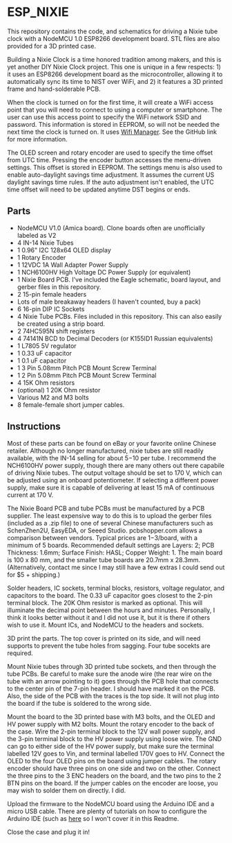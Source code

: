 # ESP_NIXIE
This repository contains the code, and schematics for driving a Nixie tube clock with a NodeMCU 1.0 ESP8266 development board.  STL files are also provided for a 3D printed case.

Building a Nixie Clock is a time honored tradition among makers, and this is yet another DIY Nixie Clock project.  This one is unique in a few respects: 1) it uses an ESP8266 development board as the microcontroller, allowing it to automatically sync its time to NIST over WiFi, and 2) it features a 3D printed frame and hand-solderable PCB.  

When the clock is turned on for the first time, it will create a WiFi access point that you will need to connect to using a computer or smartphone.  The user can use this access point to specify the WiFi network SSID and password.  This information is stored in EEPROM, so will not be needed the next time the clock is turned on.  It uses [Wifi Manager](https://github.com/tzapu/WiFiManager).  See the GitHub link for more information.  

The OLED screen and rotary encoder are used to specify the time offset from UTC time.  Pressing the encoder button accesses the menu-driven settings.  This offset is stored in EEPROM.  The settings menu is also used to enable auto-daylight savings time adjustment.  It assumes the current US daylight savings time rules.  If the auto adjustment isn't enabled, the UTC time offset will need to be updated anytime DST begins or ends.  

## Parts
* NodeMCU V1.0 (Amica board).  Clone boards often are unofficially labeled as V2
* 4 IN-14 Nixie Tubes
* 1 0.96" I2C 128x64 OLED display
* 1 Rotary Encoder
* 1 12VDC 1A Wall Adapter Power Supply
* 1 NCH6100HV High Voltage DC Power Supply (or equivalent)
* 1 Nixie Board PCB.  I've included the Eagle schematic, board layout, and gerber files in this repository.  
* 2 15-pin female headers
* Lots of male breakaway headers (I haven't counted, buy a pack)
* 6 16-pin DIP IC Sockets
* 4 Nixie Tube PCBs.  Files included in this repository.  This can also easily be created using a strip board.
* 2 74HC595N shift registers
* 4 74141N BCD to Decimal Decoders (or K155ID1 Russian equivalents)
* 1 L7805 5V regulator
* 1 0.33 uF capacitor
* 1 0.1 uF capacitor
* 1 3 Pin 5.08mm Pitch PCB Mount Screw Terminal  
* 1 2 Pin 5.08mm Pitch PCB Mount Screw Terminal 
* 4 15K Ohm resistors
* (optional) 1 20K Ohm resistor
* Various M2 and M3 bolts
* 8 female-female short jumper cables.

## Instructions
Most of these parts can be found on eBay or your favorite online Chinese retailer.  Although no longer manufactured, nixie tubes are still readily available, with the IN-14 selling for about $5-$10 per tube.  I recommend the NCH6100HV power supply, though there are many others out there capabile of driving Nixie tubes.  The output voltage should be set to 170 V, which can be adjusted using an onboard potentiometer.  If selecting a different power supply, make sure it is capable of delivering at least 15 mA of continuous current at 170 V.

The Nixie Board PCB and tube PCBs must be manufactured by a PCB supplier.  The least expensive way to do this is to upload the gerber files (included as a .zip file) to one of several Chinese manufacturers such as SchenZhen2U, EasyEDA, or Seeed Studio.  pcbshopper.com allows a comparison between vendors.  Typical prices are $1-$3/board, with a minimum of 5 boards.  Recommended default settings are Layers: 2; PCB Thickness: 1.6mm; Surface Finish: HASL; Copper Weight: 1.  The main board is 100 x 80 mm, and the smaller tube boards are 20.7mm x 28.3mm. (Alternatively, contact me since I may still have a few extras I could send out for $5 + shipping.) 

Solder headers, IC sockets, terminal blocks, resistors, voltage regulator, and capacitors to the board.  The 0.33 uF capacitor goes closest to the 2-pin terminal block.  The 20K Ohm resistor is marked as optional.  This will illuminate the decimal point between the hours and minutes.  Personally, I think it looks better without it and I did not use it, but it is there if others wish to use it.  Mount ICs, and NodeMCU to the headers and sockets.  

3D print the parts.  The top cover is printed on its side, and will need supports to prevent the tube holes from sagging.  Four tube socekts are required.  

Mount Nixie tubes through 3D printed tube sockets, and then through the tube PCBs.  Be careful to make sure the anode wire (the rear wire on the tube with an arrow pointing to it) goes through the PCB hole that connects to the center pin of the 7-pin header.  I should have marked it on the PCB.  Also, the side of the PCB with the traces is the top side.  It will not plug into the board if the tube is soldered to the wrong side.  

Mount the board to the 3D printed base with M3 bolts, and the OLED and HV power supply with M2 bolts.  Mount the rotary encoder to the back of the case.  Wire the 2-pin terminal block to the 12V wall power supply, and the 3-pin terminal block to the HV power supply using loose wire.  The GND can go to either side of the HV power supply, but make sure the terminal labelled 12V goes to Vin, and terminal labelled 170V goes to HV.  Connect the OLED to the four OLED pins on the board using jumper cables.  The rotary encoder should have three pins on one side and two on the other.  Connect the three pins to the 3 ENC headers on the board, and the two pins to the 2 BTN pins on the board.  If the jumper cables on the encoder are loose, you may wish to solder them on directly.  I did.

Upload the firmware to the NodeMCU board using the Arduino IDE and a micro USB cable.  There are plenty of tutorials on how to configure the Arduino IDE (such as [here](http://www.instructables.com/id/Quick-Start-to-Nodemcu-ESP8266-on-Arduino-IDE/) so I won't cover it in this Readme.

Close the case and plug it in!  




